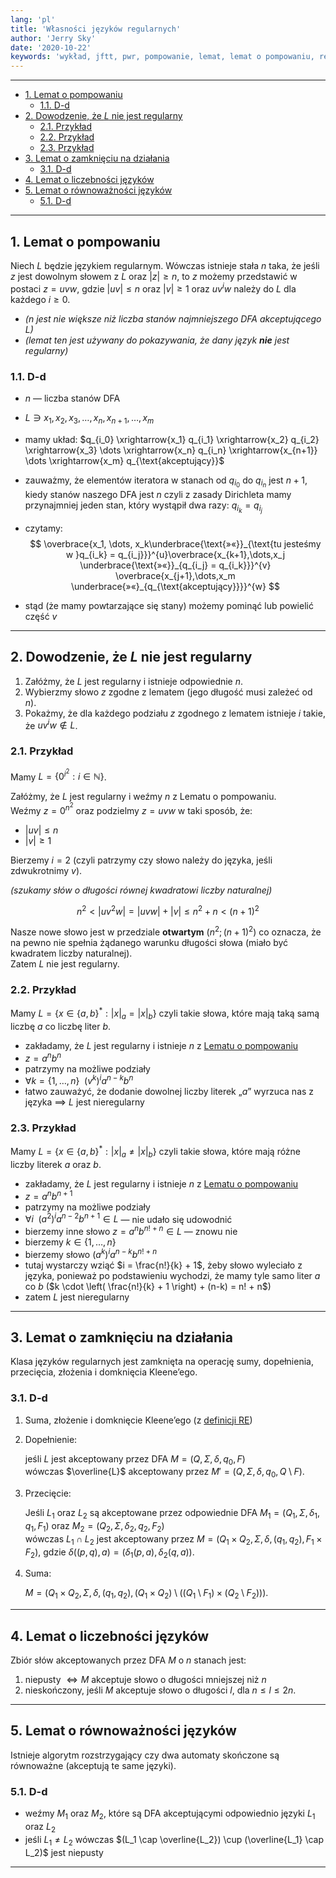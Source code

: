 ```yaml
---
lang: 'pl'
title: 'Własności języków regularnych'
author: 'Jerry Sky'
date: '2020-10-22'
keywords: 'wykład, jftt, pwr, pompowanie, lemat, lemat o pompowaniu, regularny, dowód, d-d, język'
---
```


---

- [1. Lemat o pompowaniu](#1-lemat-o-pompowaniu)
    - [1.1. D-d](#11-d-d)
- [2. Dowodzenie, że $L$ nie jest regularny](#2-dowodzenie-że-l-nie-jest-regularny)
    - [2.1. Przykład](#21-przykład)
    - [2.2. Przykład](#22-przykład)
    - [2.3. Przykład](#23-przykład)
- [3. Lemat o zamknięciu na działania](#3-lemat-o-zamknięciu-na-działania)
    - [3.1. D-d](#31-d-d)
- [4. Lemat o liczebności języków](#4-lemat-o-liczebności-języków)
- [5. Lemat o równoważności języków](#5-lemat-o-równoważności-języków)
    - [5.1. D-d](#51-d-d)

---

## 1. Lemat o pompowaniu

Niech $L$ będzie językiem regularnym. Wówczas istnieje stała $n$ taka, że jeśli $z$ jest dowolnym słowem z $L$ oraz $|z| \ge n$, to $z$ możemy przedstawić w postaci $z = uvw$, gdzie $|uv| \le n$ oraz $|v| \ge 1$ oraz $uv^iw$ należy do $L$ dla każdego $i \ge 0$.

- *($n$ jest nie większe niż liczba stanów najmniejszego DFA akceptującego $L$)*
- *(lemat ten jest używany do pokazywania, że dany język **nie** jest regularny)*

### 1.1. D-d

- $n$ — liczba stanów DFA
- $L \ni x_1,x_2,x_3,\dots, x_n,x_{n+1},\dots,x_m$
- mamy układ: $q_{i_0} \xrightarrow{x_1} q_{i_1} \xrightarrow{x_2} q_{i_2} \xrightarrow{x_3} \dots \xrightarrow{x_n} q_{i_n} \xrightarrow{x_{n+1}} \dots \xrightarrow{x_m} q_{\text{akceptujący}}$
- zauważmy, że elementów iteratora w stanach od $q_{i_0}$ do $q_{i_n}$ jest $n+1$, kiedy stanów naszego DFA jest $n$ czyli z zasady Dirichleta mamy przynajmniej jeden stan, który wystąpił dwa razy: $q_{i_k} = q_{i_j}$

- czytamy:
    $$
    \overbrace{x_1, \dots, x_k\underbrace{\text{»«}}_{\text{tu jesteśmy w }q_{i_k} = q_{i_j}}}^{u}\overbrace{x_{k+1},\dots,x_j \underbrace{\text{»«}}_{q_{i_j} = q_{i_k}}}^{v} \overbrace{x_{j+1},\dots,x_m \underbrace{»«}_{q_{\text{akceptujący}}}}^{w}
    $$
- stąd (że mamy powtarzające się stany) możemy pominąć lub powielić część $v$

---

## 2. Dowodzenie, że $L$ nie jest regularny

1. Załóżmy, że $L$ jest regularny i istnieje odpowiednie $n$.
2. Wybierzmy słowo $z$ zgodne z lematem (jego długość musi zależeć od $n$).
3. Pokażmy, że dla każdego podziału $z$ zgodnego z lematem istnieje $i$ takie, że $uv^iw \notin L$.

### 2.1. Przykład

Mamy $L = \left\{ 0^{i^2}: i \in \mathbb{N} \right\}$.

Załóżmy, że $L$ jest regularny i weźmy $n$ z Lematu o pompowaniu.\
Weźmy $z = 0^{n^2}$ oraz podzielmy $z = uvw$ w taki sposób, że:
- $|uv| \le n$
- $|v| \ge 1$

Bierzemy $i = 2$ (czyli patrzymy czy słowo należy do języka, jeśli zdwukrotnimy $v$).

*(szukamy słów o długości równej kwadratowi liczby naturalnej)*

$$
n^2 < |uv^2w| = |uvw| + |v| \le n^2 + n < (n+1)^2
$$

Nasze nowe słowo jest w przedziale **otwartym** $(n^2; (n+1)^2)$ co oznacza, że na pewno nie spełnia żądanego warunku długości słowa (miało być kwadratem liczby naturalnej).\
Zatem $L$ nie jest regularny.

### 2.2. Przykład

Mamy $L = \left\{ x \in \left\{ a,b \right\}^*: |x|_a = |x|_b \right\}$ czyli takie słowa, które mają taką samą liczbę $a$ co liczbę liter $b$.

- zakładamy, że $L$ jest regularny i istnieje $n$ z [Lematu o pompowaniu](#1-lemat-o-pompowaniu)
- $z = a^n b^n$
- patrzymy na możliwe podziały
- $\forall k = \left\{ 1,\dots,n \right\}\enspace (v^k)^i a^{n-k}b^n$
- łatwo zauważyć, że dodanie dowolnej liczby literek „$a$” wyrzuca nas z języka $\implies$ $L$ jest nieregularny

### 2.3. Przykład

Mamy $L = \left\{ x \in \left\{ a,b \right\}^*: |x|_a \neq |x|_b  \right\}$ czyli takie słowa, które mają różne liczby literek $a$ oraz $b$.

- zakładamy, że $L$ jest regularny i istnieje $n$ z [Lematu o pompowaniu](#1-lemat-o-pompowaniu)
- $z = a^n b^{n+1}$
- patrzymy na możliwe podziały
- $\forall i \enspace (a^2)^i a^{n-2} b^{n+1} \in L$ — nie udało się udowodnić
- bierzemy inne słowo $z = a^n b^{n! + n} \in L$ — znowu nie
- bierzemy $k \in \left\{ 1, \dots, n \right\}$
- bierzemy słowo $(a^k)^i a^{n-k} b^{n! + n}$
- tutaj wystarczy wziąć $i = \frac{n!}{k} + 1$, żeby słowo wyleciało z języka, ponieważ po podstawieniu wychodzi, że mamy tyle samo liter $a$ co $b$ ($k \cdot \left( \frac{n!}{k} + 1 \right) + (n-k) = n! + n$)
- zatem $L$ jest nieregularny

---

## 3. Lemat o zamknięciu na działania

Klasa języków regularnych jest zamknięta na operację sumy, dopełnienia, przecięcia, złożenia i domknięcia Kleene’ego.

### 3.1. D-d

1. Suma, złożenie i domknięcie Kleene’ego (z [definicji RE](../2020-10-08/języki-formalne-wprowadzenie.md#52-działania))
2. Dopełnienie:

    jeśli $L$ jest akceptowany przez DFA $M = (Q, \Sigma, \delta, q_0, F)$\
    wówczas $\overline{L}$ akceptowany przez $M' = (Q,\Sigma, \delta, q_0, Q \setminus F)$.

3. Przecięcie:

    Jeśli $L_1$ oraz $L_2$ są akceptowane przez odpowiednie DFA $M_1 = (Q_1, \Sigma, \delta_1, q_1, F_1)$ oraz $M_2 = (Q_2, \Sigma, \delta_2, q_2, F_2)$\
    wówczas $L_1 \cap L_2$ jest akceptowany przez $M = (Q_1 \times Q_2, \Sigma, \delta, (q_1, q_2), F_1 \times F_2)$, gdzie $\delta((p,q),a) = (\delta_1(p,a), \delta_2(q,a))$.

4. Suma:

    $M = \big(Q_1 \times Q_2, \Sigma, \delta, (q_1, q_2), (Q_1 \times Q_2) \setminus ((Q_1 \setminus F_1) \times (Q_2 \setminus F_2))\big)$.

---

## 4. Lemat o liczebności języków

Zbiór słów akceptowanych przez DFA $M$ o $n$ stanach jest:
1. niepusty $\iff M$ akceptuje słowo o długości mniejszej niż $n$
2. nieskończony, jeśli $M$ akceptuje słowo o długości $l$, dla $n \le l \le 2n$.

---

## 5. Lemat o równoważności języków

Istnieje algorytm rozstrzygający czy dwa automaty skończone są równoważne (akceptują te same języki).

### 5.1. D-d

- weźmy $M_1$ oraz $M_2$, które są DFA akceptującymi odpowiednio języki $L_1$ oraz $L_2$
- jeśli $L_1 \neq L_2$ wówczas $(L_1 \cap \overline{L_2}) \cup (\overline{L_1} \cap L_2)$ jest niepusty

---

